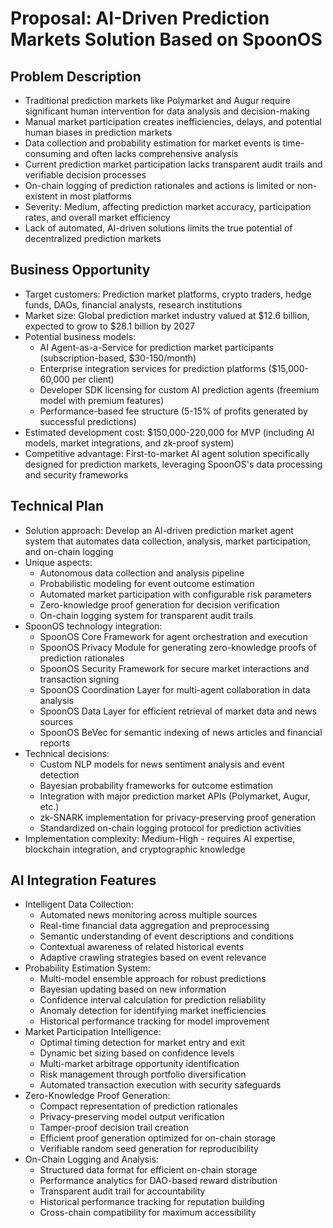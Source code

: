 # Proposal: AI-Driven Prediction Markets Solution Based on SpoonOS

## Problem Description

- Traditional prediction markets like Polymarket and Augur require significant human intervention for data analysis and decision-making
- Manual market participation creates inefficiencies, delays, and potential human biases in prediction markets
- Data collection and probability estimation for market events is time-consuming and often lacks comprehensive analysis
- Current prediction market participation lacks transparent audit trails and verifiable decision processes
- On-chain logging of prediction rationales and actions is limited or non-existent in most platforms
- Severity: Medium, affecting prediction market accuracy, participation rates, and overall market efficiency
- Lack of automated, AI-driven solutions limits the true potential of decentralized prediction markets

## Business Opportunity

- Target customers: Prediction market platforms, crypto traders, hedge funds, DAOs, financial analysts, research institutions
- Market size: Global prediction market industry valued at $12.6 billion, expected to grow to $28.1 billion by 2027
- Potential business models:
  - AI Agent-as-a-Service for prediction market participants (subscription-based, $30-150/month)
  - Enterprise integration services for prediction platforms ($15,000-60,000 per client)
  - Developer SDK licensing for custom AI prediction agents (freemium model with premium features)
  - Performance-based fee structure (5-15% of profits generated by successful predictions)
- Estimated development cost: $150,000-220,000 for MVP (including AI models, market integrations, and zk-proof system)
- Competitive advantage: First-to-market AI agent solution specifically designed for prediction markets, leveraging SpoonOS's data processing and security frameworks

## Technical Plan

- Solution approach: Develop an AI-driven prediction market agent system that automates data collection, analysis, market participation, and on-chain logging
- Unique aspects:
  - Autonomous data collection and analysis pipeline
  - Probabilistic modeling for event outcome estimation
  - Automated market participation with configurable risk parameters
  - Zero-knowledge proof generation for decision verification
  - On-chain logging system for transparent audit trails
- SpoonOS technology integration:
  - SpoonOS Core Framework for agent orchestration and execution
  - SpoonOS Privacy Module for generating zero-knowledge proofs of prediction rationales
  - SpoonOS Security Framework for secure market interactions and transaction signing
  - SpoonOS Coordination Layer for multi-agent collaboration in data analysis
  - SpoonOS Data Layer for efficient retrieval of market data and news sources
  - SpoonOS BeVec for semantic indexing of news articles and financial reports
- Technical decisions:
  - Custom NLP models for news sentiment analysis and event detection
  - Bayesian probability frameworks for outcome estimation
  - Integration with major prediction market APIs (Polymarket, Augur, etc.)
  - zk-SNARK implementation for privacy-preserving proof generation
  - Standardized on-chain logging protocol for prediction activities
- Implementation complexity: Medium-High - requires AI expertise, blockchain integration, and cryptographic knowledge

## AI Integration Features

- Intelligent Data Collection:
  - Automated news monitoring across multiple sources
  - Real-time financial data aggregation and preprocessing
  - Semantic understanding of event descriptions and conditions
  - Contextual awareness of related historical events
  - Adaptive crawling strategies based on event relevance
- Probability Estimation System:
  - Multi-model ensemble approach for robust predictions
  - Bayesian updating based on new information
  - Confidence interval calculation for prediction reliability
  - Anomaly detection for identifying market inefficiencies
  - Historical performance tracking for model improvement
- Market Participation Intelligence:
  - Optimal timing detection for market entry and exit
  - Dynamic bet sizing based on confidence levels
  - Multi-market arbitrage opportunity identification
  - Risk management through portfolio diversification
  - Automated transaction execution with security safeguards
- Zero-Knowledge Proof Generation:
  - Compact representation of prediction rationales
  - Privacy-preserving model output verification
  - Tamper-proof decision trail creation
  - Efficient proof generation optimized for on-chain storage
  - Verifiable random seed generation for reproducibility
- On-Chain Logging and Analysis:
  - Structured data format for efficient on-chain storage
  - Performance analytics for DAO-based reward distribution
  - Transparent audit trail for accountability
  - Historical performance tracking for reputation building
  - Cross-chain compatibility for maximum accessibility
